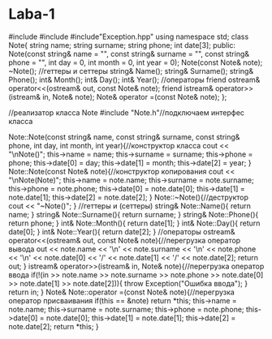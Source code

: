 # Laba-1
#include<string>
#include<iostream>
#include"Exception.hpp"
using namespace std;
class Note{
	string name;
	string surname;
	string phone;
	int date[3];
public:
	Note(const string& name = "", const string& surname = "", const string& phone = "", int day = 0, int month = 0, int year = 0);
	Note(const Note& note);
	~Note();
	//геттеры и сеттеры
	string& Name();
	string& Surname();
	string& Phone();
	int& Month();
	int& Day();
	int& Year();
	//операторы
	friend ostream& operator<<(ostream& out, const Note& note);
	friend istream& operator>>(istream& in, Note& note);
	Note& operator =(const Note& note);
};

//реализатор класса Note
#include "Note.h"//подключаем интерфес класса

Note::Note(const string& name, const string& surname, const string& phone, int day, int month, int year){//конструктор класса
  cout << "\nNote()";
  this->name = name;
  this->surname = surname;
  this->phone = phone;
  this->date[0] = day;
  this->date[1] = month;
  this->date[2] = year;
}
Note::Note(const Note& note){//конструктор копирования
  cout << "\nNote(Note)";
  this->name = note.name;
  this->surname = note.surname;
  this->phone = note.phone;
  this->date[0] = note.date[0];
  this->date[1] = note.date[1];
  this->date[2] = note.date[2];
}
Note::~Note(){//деструктор
	cout << "~Note()";
}
//геттеры и (сеттеры)
string& Note::Name(){
	return name;
}
string& Note::Surname(){
	return surname;
}
string& Note::Phone(){
	return phone;
}
int& Note::Month(){
	return date[1];
}
int& Note::Day(){
	return date[0];
}
int& Note::Year(){
	return date[2];
}
//операторы
ostream& operator<<(ostream& out, const Note& note){//перегрузка оператор вывода
	out << note.name << '\n' << note.surname << '\n' << note.phone << '\n' <<
		note.date[0] << '/' << note.date[1] << '/' << note.date[2];
	return out;
}
istream& operator>>(istream& in, Note& note){//перегрузка оператор ввода
	if(!(in >> note.name >> note.surname >> note.phone >> note.date[0] >> note.date[1] >> note.date[2])){
		throw Exception("Ошибка ввода");
	}
	return in;
}
Note& Note::operator =(const Note& note){//перегрузка оператор присваивания
  if(this == &note) return *this;
  this->name = note.name;
  this->surname = note.surname;
  this->phone = note.phone;
  this->date[0] = note.date[0];
  this->date[1] = note.date[1];
  this->date[2] = note.date[2];
  return *this;
}
